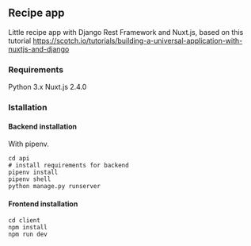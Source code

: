 ## Recipe app
Little recipe app with Django Rest Framework and Nuxt.js, based on this tutorial
https://scotch.io/tutorials/building-a-universal-application-with-nuxtjs-and-django
### Requirements
Python 3.x
Nuxt.js 2.4.0
### Istallation
#### Backend installation
With pipenv.
```
cd api
# install requirements for backend
pipenv install
pipenv shell
python manage.py runserver
```
#### Frontend installation
```
cd client
npm install
npm run dev
```
